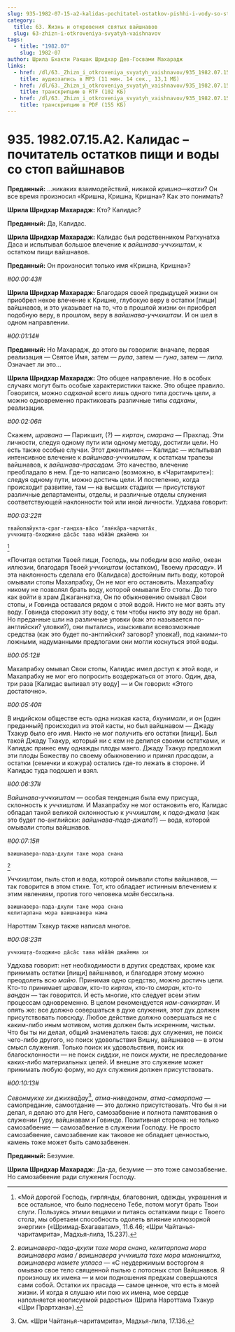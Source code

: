 ```yaml
---
slug: 935-1982-07-15-a2-kalidas-pochitatel-ostatkov-pishhi-i-vody-so-stop-vajshnavov
category:
  title: 63. Жизнь и откровения святых вайшнавов
  slug: 63-zhizn-i-otkroveniya-svyatyh-vaishnavov
tags:
  - title: "1982.07"
    slug: 1982-07
author: Шрила Бхакти Ракшак Шридхар Дев-Госвами Махарадж
links:
  - href: /dl/63._Zhizn_i_otkroveniya_svyatyh_vaishnavov/935_1982.07.15.A2_SridharMj_Kalidas--pochitatel_ostatkov_pishhi_i_vody_so_stop_vajshnavov.mp3
    title: аудиозапись в MP3 (11 мин. 14 сек., 13,1 МБ)
  - href: /dl/63._Zhizn_i_otkroveniya_svyatyh_vaishnavov/935_1982.07.15.A2_SridharMj_Kalidas--pochitatel_ostatkov_pishhi_i_vody_so_stop_vajshnavov.rtf
    title: транскрипцию в RTF (102 КБ)
  - href: /dl/63._Zhizn_i_otkroveniya_svyatyh_vaishnavov/935_1982.07.15.A2_SridharMj_Kalidas--pochitatel_ostatkov_pishhi_i_vody_so_stop_vajshnavov.pdf
    title: транскрипцию в PDF (155 КБ)
---
```


# 935. 1982.07.15.A2. Калидас – почитатель остатков пищи и воды со стоп вайшнавов

**Преданный:** …никаких взаимодействий, никакой *кришна*—*катхи*? Он все время произносил «Кришна, Кришна, Кришна»? Как это понимать?

**Шрила Шридхар Махарадж:** Кто? Калидас?

**Преданный:** Да, Калидас.

**Шрила Шридхар Махарадж:** Калидас был родственником Рагхунатха Даса и испытывал большое влечение к *вайшнава-уччхиштам*, к остатком пищи вайшнавов.

**Преданный:** Он произносил только имя «Кришна, Кришна»?

*#00:00:43#*

**Шрила Шридхар Махарадж:** Благодаря своей предыдущей жизни он приобрел некое влечение к Кришне, глубокую веру в остатки [пищи] вайшнавов, и это указывает на то, что в прошлой жизни он приобрел подобную веру, в прошлом, веру в *вайшнава-уччхиштам.* И он шел в одном направлении.

*#00:01:14#*

**Преданный:** Но Махарадж, до этого вы говорили: вначале, первая реализация — Святое Имя, затем — *рупа*, затем — *гуна*, затем — *лила.* Означает ли это…

**Шрила Шридхар Махарадж:** Это общее направление. Но в особых случаях могут быть особые характеристики также. Это общее правило. Говорится, можно *садханой* всего лишь одного типа достичь цели, а можно одновременно практиковать различные типы *садханы*, реализации.

*#00:02:06#*

Скажем, *шравана* — Парикшит, (?) — *киртан*, *смарана* — Прахлад. Эти личности, следуя одному пути или одному методу, достигли цели. Но есть также особые случаи. Этот джентльмен — Калидас — испытывал интенсивное влечение к *вайшнава-уччхиштам*, к остаткам трапезы вайшнавов, к *вайшнава-прасадам.* Это качество, влечение преобладало в нем. Где-то написано (возможно, в «Чаритамрите»): следуя одному пути, можно достичь цели. И постепенно, когда происходит развитие, там — на высших стадиях — присутствуют различные департаменты, отделы, и различные отделы служения соответствующей наклонности той или иной личности. Уддхава говорит:

*#00:03:22#*

    твайопайукта-сраг-гандха-ва̄со ’лан̇ка̄ра-чарчита̄х̣
    уччхиш̣т̣а-бходжино да̄са̄с тава ма̄йа̄м̇ джайема хи
[^_ftn1]

«Почитая остатки Твоей пищи, Господь, мы победим всю *майю*, океан иллюзии, благодаря Твоей *уччхиштам* (остатком), Твоему *прасаду*». И эта наклонность сделала его (Калидаса) достойным пить воду, которой омывали стопы Махапрабху, Он не мог его остановить. Махапрабху никому не позволял брать воду, которой омывали Его стопы. До того как войти в храм Джаганнатха, Он по обыкновению омывал Свои стопы, и Говинда оставался рядом с этой водой. Никто не мог взять эту воду. Говинда сторожил эту воду, с тем чтобы никто эту воду не брал. Но преданные шли на различные уловки (как это называется по-английски? уловки?), они пытались, изыскивали всевозможные средства (как это будет по-английски? заговор? уловка!), под какими-то ложными, надуманными предлогами они могли коснуться этой воды.

*#00:05:12#*

Махапрабху омывал Свои стопы, Калидас имел доступ к этой воде, и Махапрабху не мог его попросить воздержаться от этого. Один, два, три раза [Калидас выпивал эту воду] — и Он говорил: «Этого достаточно».

*#00:05:40#*

В индийском обществе есть одна низкая каста, *бхунимали*, и он [один преданный] происходил из этой касты, но был вайшнавом — Джаду Тхакур было его имя. Никто не мог получить его остатки [пищи]. Был такой Джаду Тхакур, который ни с кем не делился своими остатками, и Калидас принес ему однажды плоды манго. Джаду Тхакур предложил эти плоды Божеству по своему обыкновению и принял *прасадам*, а остатки (семечки и кожура) остались где-то лежать в стороне. И Калидас туда подошел и взял.

*#00:06:37#*

*Вайшнава-уччхиштам* — особая тенденция была ему присуща, склонность к *уччхиштам.* И Махапрабху не мог остановить его, Калидас обладал такой великой склонностью к *уччхиштам*, к *пада-джала* (как это будет по-английски: *вайшнава-пада-джала*?) — вода, которой омывали стопы вайшнавов.

*#00:07:15#*

    ваишнавера-пада-дхули тахе мора снана
[^_ftn2]

*Уччхиштам*, пыль стоп и вода, которой омывали стопы вайшнавов, — так говорится в этом стихе. Тот, кто обладает истинным влечением к этим явлениям, против того человека *майя* бессильна.

    ваишнавера-пада-дхули тахе мора снана
    келитарпана мора ваишнавера нама

Нароттам Тхакур также написал многое.

*#00:08:23#*

    уччхиш̣т̣а-бходжино да̄са̄с тава ма̄йа̄м̇ джайема хи

Уддхава говорит: нет необходимости в других средствах, кроме как принимать остатки [пищи] вайшнавов, и благодаря этому можно преодолеть всю *майю*. Принимая одно средство, можно достичь цели. Кто-то принимает *шраван*, кто-то *киртан*, кто-то *смаран*, кто-то *вандан* — так говорится. И есть многие, кто следует всем этим процессам одновременно. В целом рекомендуется *нам-санкиртан*. И опять же: все должно совершаться в духе служения, этот дух должен присутствовать повсюду. Любое действие должно совершаться не с каким-либо иным мотивом, мотив должен быть искренним, чистым. Что бы ты ни делал, общий знаменатель таков: дух служения, не поиск чего-либо другого, но поиск удовольствия Вишну, вайшнавов — в этом смысл служения. Только поиск их удовольствия, поиск их благосклонности — не поиск *сиддхи*, не поиск *мукти*, не преследование каких-либо материальных целей. И внешне это служение может принимать любую форму, но дух служения должен присутствовать.

*#00:10:13#*

*Севонмукхе хи джихва̄дау*[^_ftn3], *атма-ниведанам, атма-самарпана* — самопредание, самоотдание — это должно присутствовать. Что бы я ни делал, я делаю это для Него, самозабвение и полнота памятования о служении Гуру, вайшнавам и Говинде. Позитивная сторона: не только самозабвение — самозабвение в служении Господу. Не просто самозабвение, самозабвение как таковое не обладает ценностью, камень тоже может быть самозабвенен.

**Преданный:** Безумие.

**Шрила Шридхар Махарадж:** Да-да, безумие — это тоже самозабвение. Но самозабвение ради служения Господу.



[^_ftn1]: «Мой дорогой Господь, гирлянды, благовония, одежды, украшения и все остальное, что было поднесено Тебе, потом могут брать Твои слуги. Пользуясь этими вещами и питаясь остатками пищи с Твоего стола, мы обретаем способность одолеть влияние иллюзорной энергии» («Шримад-Бхагаватам», 11.6.46; «Шри Чайтанья-чаритамрита», Мадхья-лила, 15.237).

[^_ftn2]: *ваишнавера-пада-дхули тахе мора снана, келитарпана мора ваишнавера нама / ваишнавера уччхишта тахе мора маноништха, ваишнавера намете улласа* — «С неудержимым восторгом я омываю свое тело священной пылью с лотосных стоп Вайшнавов. Я произношу их имена — и мои подношения предкам совершаются сами собой. Остатки их прасада — самое ценное, что есть в моей жизни. И когда я слушаю или пою их имена, мое сердце наполняется неописуемой радостью» (Шрила Нароттама Тхакур «Шри Прартхана»).

[^_ftn3]: См. «Шри Чайтанья-чаритамрита», Мадхья-лила, 17.136.

